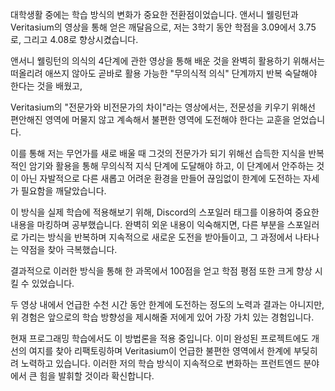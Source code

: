 대학생활 중에는 학습 방식의 변화가 중요한 전환점이었습니다. 앤서니 웰링턴과 Veritasium의 영상을 통해 얻은 깨달음으로, 저는 3학기 동안 학점을 3.09에서 3.75로, 그리고 4.08로 향상시켰습니다.

 앤서니 웰링턴의 의식의 4단계에 관한 영상을 통해 배운 것을 완벽히 활용하기 위해서는 떠올리려 애쓰지 않아도 곧바로 활용 가능한 "무의식적 의식" 단계까지 반복 숙달해야 한다는 것을 배웠고, 
 
 Veritasium의 "전문가와 비전문가의 차이"라는 영상에서는, 전문성을 키우기 위해선 편안해진 영역에 머물지 않고 계속해서 불편한 영역에 도전해야 한다는 교훈을 얻었습니다. 

이를 통해 저는 무언가를 새로 배울 때 그것의 전문가가 되기 위해선 습득한 지식을 반복적인 암기와 활용을 통해 무의식적 지식 단계에 도달해야 하고, 이 단계에서 안주하는 것이 아닌 자발적으로 다른 새롭고 어려운 환경을 만들어 끊임없이 한계에 도전하는 자세가 필요함을 깨달았습니다.

이 방식을 실제 학습에 적용해보기 위해, Discord의 스포일러 태그를 이용하여 중요한 내용을 마킹하며 공부했습니다. 완벽히 외운 내용이 익숙해지면, 다른 부분을 스포일러로 가리는 방식을 반복하며 지속적으로 새로운 도전을 받아들이고, 그 과정에서 나타나는 약점을 찾아 극복했습니다.

결과적으로 이러한 방식을 통해 한 과목에서 100점을 얻고 학점 평점 또한 크게 향상 시킬 수 있었습니다.

두 영상 내에서 언급한 수천 시간 동안 한계에 도전하는 정도의 노력과 결과는 아니지만, 위 경험은 앞으로의 학습 방향성을 제시해줄 저에게 있어 가장 가치 있는 경험입니다.

현재 프로그래밍 학습에서도 이 방법론을 적용 중입니다. 이미 완성된 프로젝트에도 개선의 여지를 찾아 리팩토링하며 Veritasium이 언급한 불편한 영역에서 한계에 부딪히려 노력하고 있습니다. 이러한 저의 학습 방식이 지속적으로 변화하는 프런트엔드 분야에서 큰 힘을 발휘할 것이라 확신합니다.

